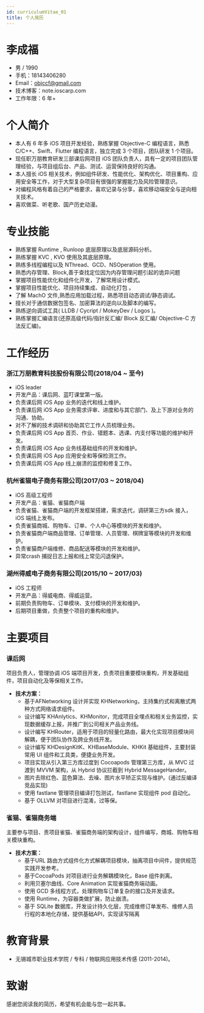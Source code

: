 ```yaml
---
id: curriculumVitae_01
title: 个人简历
---
```


# 李成福

- 男 / 1990
- 手机：18143406280
- Email：objccf@gmail.com
- 技术博客：note.ioscarp.com
- 工作年限：6 年+

# 个人简介

-  本人有 6 年多 iOS 项目开发经验，熟练掌握 Objective-C 编程语言，熟悉 C/C++、Swift、Flutter 编程语言，独立完成 3 个项目，团队研发 1 个项目。
- 现任职万朋教育研发三部课后网项目 iOS 团队负责人，具有一定的项目团队管理经验，与项目组后台、产品、测试、运营保持良好的沟通。
- 本人擅长 iOS 相关技术，例如组件研发、性能优化、架构优化、项目重构、应用安全等工作，对于⼤型复杂项⽬有很强的掌握能⼒及⻛险管理意识。
- 对编程风格有着自己的严格要求，喜欢记录与分享，喜欢移动端安全与逆向相关技术。
- 喜欢做菜、听老歌、国产历史动漫。

# 专业技能

- 熟练掌握 Runtime , Runloop 底层原理以及底层源码分析。
- 熟练掌握 KVC , KVO 使⽤及其底层原理。
- 熟练多线程编程以及 NThread、GCD、NSOperation 使⽤。
- 熟悉内存管理、Block,善于查找定位因为内存管理问题引起的诡异问题
- 掌握项⽬性能优化和组件化开发，了解常用设计模式。
- 掌握项目性能优化、项⽬持续集成、⾃动化打包 。
- 了解 MachO ⽂件,熟悉应⽤加载过程，熟悉项⽬动态调试/静态调试。
- 擅长对于通信数据包签名、加密算法的逆向以及脚本的编写。
- 熟练逆向调试⼯具( LLDB / Cycript / MokeyDev / Logos )。 
- 熟练掌握汇编语⾔(还原⾼级代码/指针反汇编/ Block 反汇编/ Objective-C ⽅法反汇编)。

# 工作经历

### 浙江万朋教育科技股份有限公司(2018/04 ~ 至今)

- iOS leader
- 开发产品：课后网、蓝叮课堂第一版。
- 负责课后网 iOS App 业务的迭代和线上维护。
- 负责课后网 iOS App 业务需求评审、进度和与其它部门、及上下游对业务的沟通、协助。
- 对不了解的技术调研和协助其它工作人员梳理业务。
- 负责课后网 iOS App 首页、作业、错题本、选课、内支付等功能的维护和开发。
- 负责课后网  iOS App 业务线基础组件的开发和维护。
- 负责课后网  iOS App 应用安全和等保检测工作。
- 负责课后网 iOS App 线上崩溃的监控和修复工作。

### 杭州雀猫电子商务有限公司(2017/03 ~ 2018/04)

- iOS 高级工程师
- 开发产品：雀猫、雀猫商户端
- 负责雀猫、雀猫商户端的开发框架搭建，需求迭代，调研第三方sdk 接入，iOS 端线上发布。
- 负责雀猫商城、购物车、订单、个人中心等模块的开发和维护。
- 负责雀猫商户端商品管理、订单管理、人员管理、棋牌室等模块的开发和维护。
- 负责雀猫商户端维修、商品配送等模块的开发和维护。
- 异常crash 捕捉日志上报和线上常见闪退保护。

### 湖州得威电子商务有限公司(2015/10 ~ 2017/03)

- iOS 工程师
- 开发产品：得威电商、得威运营。
- 前期负责购物车、订单模块、支付模块的开发和维护。
- 后期项目重做，负责整个项目的重构和维护。

# 主要项目

### 课后网

项目负责人，管理协调 iOS 端项目开发，负责项目重要模块重构，开发基础组件，项目自动化及等保相关工作。

- **技术方案：**
  - 基于AFNetworking 设计并实现 KHNetworking，主持集约式和离散式两种方式网络请求组件。
  - 设计编写 KHAnlytics、KHMonitor，完成项目全埋点和相关业务监控，实现数据缓存上报，并推广到公司相关产品业务线。
  - 设计编写 KHRouter，适用于项目的轻量化路由，最大化实现项目模块间解耦，便于团队协作及跨业务线开发。
  - 设计编写 KHDesignKitK、KHBaseModule、KHKit 基础组件，主要封装常用 UI 组件和工具类，便捷业务开发。
  - 项目实现从引入第三方库过度到 Cocoapods 管理第三方库，从 MVC 过渡到 MVVM 架构，从 Hybrid 协议拦截到 Hybrid MessageHander。
  - 图片去除红色、蓝色算法、去噪、图片水平矫正实现与维护。(通过反编译竞品实现)
  - 使用 fastlane 管理项目编译打包测试，fastlane 实现组件 pod 自动化。
  - 基于 OLLVM 对项目进行混淆，过等保。

### 雀猫、雀猫商务端

主要参与项⽬、责项⽬雀猫、雀猫商务端的架构设计，组件编写，商城、购物车相关模块重构。

- **技术方案：**
  - 基于URL 路由⽅式组件化⽅式解耦项⽬模块，抽离项⽬中间件，提供规范实践开发参考。
  - 基于CocoaPods 对项⽬进⾏业务解耦模块化，Base 组件剥离。
  - 利用贝塞尔曲线、Core Animation 实现雀猫商务端动画。
  - 使用 GCD 多线程方式，处理购物车订单复杂的接口及并发请求。
  - 使用 Runtime，为容器类做扩展，防止崩溃。
  - 基于 SQLite 数据库，开发设计持久化层，完成维修订单发布、维修人员行程的本地化存储，提供基础API，实现读写隔离

# 教育背景

- 无锡城市职业技术学院 / 专科 / 物联网应用技术传感 (2011-2014)。

# 致谢

感谢您阅读我的简历，希望有机会能与您⼀起共事。





 







